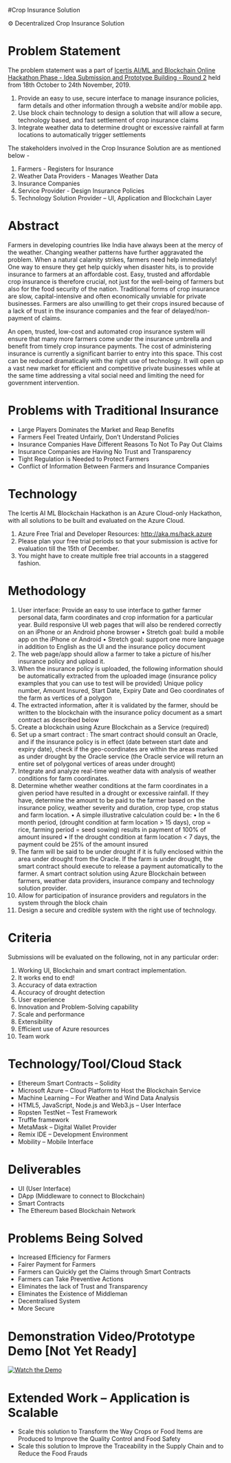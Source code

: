 #Crop Insurance Solution

⚙️ Decentralized Crop Insurance Solution

Problem Statement
==================

The problem statement was a part of [Icertis AI/ML and Blockchain Online Hackathon Phase - Idea Submission and Prototype Building - Round 2](https://www.techgig.com/hackathon/icertis-hackathon) held from 18th October to 24th November, 2019.

1. Provide an easy to use, secure interface to manage insurance policies, farm details and other information through a website and/or mobile app.
2. Use block chain technology to design a solution that will allow a secure, technology based, and fast settlement of crop insurance claims
3. Integrate weather data to determine drought or excessive rainfall at farm locations to automatically trigger settlements

The stakeholders involved in the Crop Insurance Solution are as mentioned below -
1. Farmers - Registers for Insurance
2. Weather Data Providers - Manages Weather Data
3. Insurance Companies
4. Service Provider - Design Insurance Policies
5. Technology Solution Provider – UI, Application and Blockchain Layer


Abstract
==================

Farmers in developing countries like India have always been at the mercy of the weather. Changing weather patterns have further aggravated the problem. When a natural calamity strikes, farmers need help immediately! One way to ensure they get help quickly when disaster hits, is to provide insurance to farmers at an affordable cost. Easy, trusted and affordable crop insurance is therefore crucial, not just for the well-being of farmers but also for the food security of the nation. Traditional forms of crop insurance are slow, capital-intensive and often economically unviable for private businesses.  Farmers are also unwilling to get their crops insured because of a lack of trust in the insurance companies and the fear of delayed/non-payment of claims.

An open, trusted, low-cost and automated crop insurance system will ensure that many more farmers come under the insurance umbrella and benefit from timely crop insurance payments. The cost of administering insurance is currently a significant barrier to entry into this space. This cost can be reduced dramatically with the right use of technology. It will open up a vast new market for efficient and competitive private businesses while at the same time addressing a vital social need and limiting the need for government intervention.


Problems with Traditional Insurance
==================

* Large Players Dominates the Market and Reap Benefits
* Farmers Feel Treated Unfairly, Don’t Understand Policies
* Insurance Companies Have Different Reasons To Not To Pay Out Claims
* Insurance Companies are Having No Trust and Transparency
* Tight Regulation is Needed to Protect Farmers
* Conflict of Information Between Farmers and Insurance Companies


Technology
=====================

The Icertis AI ML Blockchain Hackathon is an Azure Cloud-only Hackathon, with all solutions to be built and evaluated on the Azure Cloud. 
1. Azure Free Trial and Developer Resources: http://aka.ms/hack.azure
2. Please plan your free trial periods so that your submission is active for evaluation till the 15th of December. 
3. You might have to create multiple free trial accounts in a staggered fashion.


Methodology
=====================

1. User interface: Provide an easy to use interface to gather farmer personal data, farm coordinates and crop information for a particular year. Build responsive UI web pages that will also be rendered correctly on an iPhone or an Android phone browser
• Stretch goal: build a mobile app on the iPhone or Android
• Stretch goal: support one more language in addition to English as the UI and the insurance policy document
2. The web page/app should allow a farmer to take a picture of his/her insurance policy and upload it.
3. When the insurance policy is uploaded, the following information should be automatically extracted from the uploaded image (insurance policy examples that you can use to test will be provided) Unique policy number, Amount Insured, Start Date, Expiry Date and Geo coordinates of the farm as vertices of a polygon
4. The extracted information, after it is validated by the farmer, should be written to the blockchain with the insurance policy document as a smart contract as described below
5. Create a blockchain using Azure Blockchain as a Service (required)
6. Set up a smart contract : The smart contract should consult an Oracle, and if the insurance policy is in effect (date between start date and expiry date), check if the geo-coordinates are within the areas marked as under drought by the Oracle service (the Oracle service will return an entire set of polygonal vertices of areas under drought)
7. Integrate and analyze real-time weather data with analysis of weather conditions for farm coordinates. 
8. Determine whether weather conditions at the farm coordinates in a given period have resulted in a drought or excessive rainfall. If they have, determine the amount to be paid to the farmer based on the insurance policy, weather severity and duration, crop type, crop status and farm location. 
• A simple illustrative calculation could be:
• In the 6 month period, (drought condition at farm location > 15 days), crop = rice, farming period = seed sowing) results in payment of 100% of amount insured
• If the drought condition at farm location < 7 days, the payment could be 25% of the amount insured
9. The farm will be said to be under drought if it is fully enclosed within the area under drought from the Oracle. If the farm is under drought, the smart contract should execute to release a payment automatically to the farmer. A smart contract solution using Azure Blockchain between farmers, weather data providers, insurance company and technology solution provider.
10. Allow for participation of insurance providers and regulators in the system through the block chain
11. Design a secure and credible system with the right use of technology.


Criteria
=====================

Submissions will be evaluated on the following, not in any particular order:
1. Working UI, Blockchain and smart contract implementation.
2. It works end to end! 
3. Accuracy of data extraction
4. Accuracy of drought detection
5. User experience
6. Innovation and Problem-Solving capability
7. Scale and performance
8. Extensibility
9. Efficient use of Azure resources
10. Team work


Technology/Tool/Cloud Stack
=====================

* Ethereum Smart Contracts – Solidity
* Microsoft Azure – Cloud Platform to Host the Blockchain Service
* Machine Learning – For Weather and Wind Data Analysis
* HTML5, JavaScript, Node.js and Web3.js – User Interface
* Ropsten TestNet – Test Framework
* Truffle framework
* MetaMask – Digital Wallet Provider
* Remix IDE – Development Environment
* Mobility – Mobile Interface


Deliverables
=====================

* UI (User Interface)
* DApp (Middleware to connect to Blockchain)
* Smart Contracts
* The Ethereum based Blockchain Network


Problems Being Solved
=====================

* Increased Efficiency for Farmers
* Fairer Payment for Farmers
* Farmers can Quickly get the Claims through Smart Contracts
* Farmers can Take Preventive Actions
* Eliminates the lack of Trust and Transparency
* Eliminates the Existence of Middleman
* Decentralised System
* More Secure


Demonstration Video/Prototype Demo [Not Yet Ready]
=====================

[![Watch the Demo](https://github.com/sachinjegaonkar/CropInsuranceSolution/blob/master/Crops.jpg)](https://github.com/sachinjegaonkar/CropInsuranceSolution)


Extended Work – Application is Scalable
=====================

* Scale this solution to Transform the Way Crops or Food Items are Produced to Improve the Quality Control and Food Safety
* Scale this solution to Improve the Traceability in the Supply Chain and to Reduce the Food Frauds
